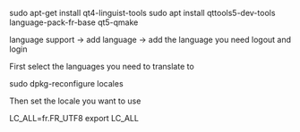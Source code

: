 sudo apt-get install qt4-linguist-tools
sudo apt install qttools5-dev-tools
language-pack-fr-base qt5-qmake

language support -> add language -> add the language you need
logout and login

First select the languages you need to translate to


sudo dpkg-reconfigure locales

Then set the locale you want to use

LC_ALL=fr.FR_UTF8
export LC_ALL
